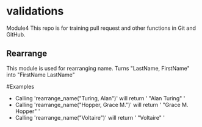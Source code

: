 # validations
Module4 
This repo is for training pull request and other functions in Git and GitHub.

Rearrange
----------

This module is used for rearranging name.
Turns "LastName, FirstName" into "FirstName LastName"

#Examples

* Calling 'rearrange_name("Turing, Alan")' will return ' "Alan Turing" '
* Calling 'rearrange_name("Hopper, Grace M.")' will return ' "Grace M. Hopper" '
* Calling 'rearrange_name("Voltaire")' will return ' "Voltaire" '
